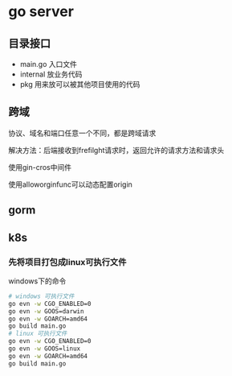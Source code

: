 # go server

## 目录接口

- main.go 入口文件
- internal 放业务代码
- pkg 用来放可以被其他项目使用的代码

## 跨域

协议、域名和端口任意一个不同，都是跨域请求

解决方法：后端接收到frefilght请求时，返回允许的请求方法和请求头

使用gin-cros中间件

使用alloworginfunc可以动态配置origin

## gorm

## k8s

### 先将项目打包成linux可执行文件

windows下的命令

```bash
# windows 可执行文件
go evn -w CGO_ENABLED=0
go evn -w GOOS=darwin
go evn -w GOARCH=amd64
go build main.go
# linux 可执行文件
go evn -w CGO_ENABLED=0
go evn -w GOOS=linux
go evn -w GOARCH=amd64
go build main.go
```
